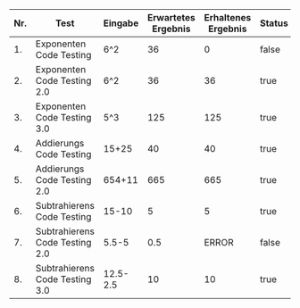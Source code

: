 | Nr. | Test                                           | Eingabe        | Erwartetes Ergebnis | Erhaltenes Ergebnis | Status |
| --- | ---------------------------------------------- | -------------- | ------------------- | ------------------- | ------ |
| 1.  | Exponenten Code Testing                        | 6^2            | 36                  | 0                   | false  |
| 2.  | Exponenten Code Testing 2.0                    | 6^2            | 36                  | 36                  | true   |
| 3.  | Exponenten Code Testing 3.0                    | 5^3            | 125                 | 125                 | true   |
| 4.  | Addierungs Code Testing                        | 15+25          | 40                  | 40                  | true   |
| 5.  | Addierungs Code Testing 2.0                    | 654+11         | 665                 | 665                 | true   |
| 6.  | Subtrahierens Code Testing                     | 15-10          | 5                   | 5                   | true   |
| 7.  | Subtrahierens Code Testing 2.0                 | 5.5-5          | 0.5                 | ERROR               | false  |
| 8.  | Subtrahierens Code Testing 3.0                 | 12.5-2.5       | 10                  | 10                  | true   |
